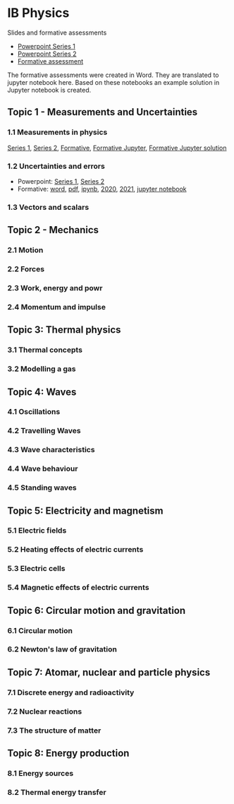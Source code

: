# IB Physics

Slides and formative assessments

- [Powerpoint Series 1](https://drive.google.com/open?id=18wEXWMASSTrLhjrVwzVrZImc5bLa42V6)
- [Powerpoint Series 2](https://drive.google.com/open?id=1Zi6j8ECYUrJOPDpvYzfvb6Sy_bLPpxW8)
- [Formative assessment](https://drive.google.com/open?id=1rWc4Xtn_aqcqBzV5mtkMf3cUWCNbINXm)

The formative assessments were created in Word. They are translated to jupyter notebook here. Based on these notebooks an example solution in Jupyter notebook is created.

## Topic 1 - Measurements and Uncertainties
### 1.1 Measurements in physics

[Series 1](), [Series 2](), [Formative](), [Formative Jupyter](), [Formative Jupyter solution]()

### 1.2 Uncertainties and errors

- Powerpoint: [Series 1](), [Series 2]()
- Formative: [word](), [pdf](), [ipynb](), [2020](), [2021](), [jupyter notebook]()

### 1.3 Vectors and scalars

## Topic 2 - Mechanics
### 2.1 Motion

### 2.2 Forces

### 2.3 Work, energy and powr

### 2.4 Momentum and impulse

## Topic 3: Thermal physics
### 3.1 Thermal concepts

### 3.2 Modelling a gas

## Topic 4: Waves
### 4.1 Oscillations

### 4.2 Travelling Waves

### 4.3 Wave characteristics

### 4.4 Wave behaviour

### 4.5 Standing waves

## Topic 5: Electricity and magnetism
### 5.1 Electric fields

### 5.2 Heating effects of electric currents

### 5.3 Electric cells

### 5.4 Magnetic effects of electric currents

## Topic 6: Circular motion and gravitation
### 6.1 Circular motion

### 6.2 Newton's law of gravitation

## Topic 7: Atomar, nuclear and particle physics
### 7.1 Discrete energy and radioactivity

### 7.2 Nuclear reactions

### 7.3 The structure of matter

## Topic 8: Energy production
### 8.1 Energy sources

### 8.2 Thermal energy transfer
